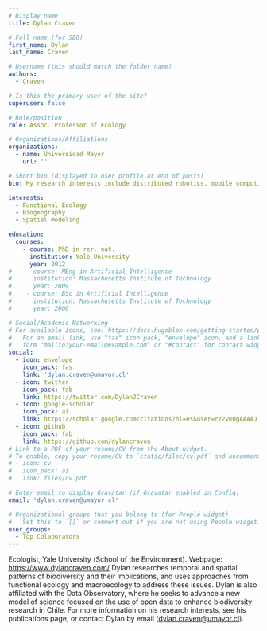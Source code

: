 ```yaml
---
# Display name
title: Dylan Craven

# Full name (for SEO)
first_name: Dylan
last_name: Craven

# Username (this should match the folder name)
authors:
  - Craven

# Is this the primary user of the site?
superuser: false

# Role/position
role: Assoc. Professor of Ecology

# Organizations/Affiliations
organizations:
  - name: Universidad Mayor
    url: ''

# Short bio (displayed in user profile at end of posts)
bio: My research interests include distributed robotics, mobile computing and programmable matter.

interests:
  - Functional Ecology
  - Biogeography
  - Spatial Modeling

education:
  courses:
    - course: PhD in rer. nat.
      institution: Yale University
      year: 2012
#    - course: MEng in Artificial Intelligence
#      institution: Massachusetts Institute of Technology
#      year: 2009
#    - course: BSc in Artificial Intelligence
#      institution: Massachusetts Institute of Technology
#      year: 2008

# Social/Academic Networking
# For available icons, see: https://docs.hugoblox.com/getting-started/page-builder/#icons
#   For an email link, use "fas" icon pack, "envelope" icon, and a link in the
#   form "mailto:your-email@example.com" or "#contact" for contact widget.
social:
  - icon: envelope
    icon_pack: fas
    link: 'dylan.craven@umayor.cl'
  - icon: twitter
    icon_pack: fab
    link: https://twitter.com/DylanJCraven
  - icon: google-scholar
    icon_pack: ai
    link: https://scholar.google.com/citations?hl=es&user=rz2vROgAAAAJ
  - icon: github
    icon_pack: fab
    link: https://github.com/dylancraven
# Link to a PDF of your resume/CV from the About widget.
# To enable, copy your resume/CV to `static/files/cv.pdf` and uncomment the lines below.
# - icon: cv
#   icon_pack: ai
#   link: files/cv.pdf

# Enter email to display Gravatar (if Gravatar enabled in Config)
email: 'dylan.craven@umayor.cl'

# Organizational groups that you belong to (for People widget)
#   Set this to `[]` or comment out if you are not using People widget.
user_groups:
  - Top Colaborators
---
```


Ecologist, Yale University (School of the Environment). Webpage: https://www.dylancraven.com/
Dylan researches temporal and spatial patterns of biodiversity and their implications, and uses approaches from functional ecology and macroecology to address these issues. Dylan is also affiliated with the Data Observatory, where he seeks to advance a new model of science focused on the use of open data to enhance biodiversity research in Chile. For more information on his research interests, see his publications page, or contact Dylan by email (dylan.craven@umayor.cl).
